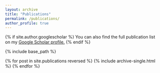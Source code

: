 ```yaml
---
layout: archive
title: "Publications"
permalink: /publications/
author_profile: true
---
```


{% if site.author.googlescholar %}
  You can also find the full publication list on my <u><a href="{{site.author.googlescholar}}">Google Scholar</a> profile.</u>
{% endif %}

{% include base_path %}

{% for post in site.publications reversed %}
  {% include archive-single.html %}
{% endfor %}
